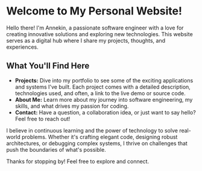 # Welcome to My Personal Website!

Hello there! I'm Annekin, a passionate software engineer with a love for creating innovative solutions and exploring new technologies. This website serves as a digital hub where I share my projects, thoughts, and experiences.

## What You'll Find Here

*   **Projects:** Dive into my portfolio to see some of the exciting applications and systems I've built. Each project comes with a detailed description, technologies used, and often, a link to the live demo or source code.
*   **About Me:** Learn more about my journey into software engineering, my skills, and what drives my passion for coding.
*   **Contact:** Have a question, a collaboration idea, or just want to say hello? Feel free to reach out!

I believe in continuous learning and the power of technology to solve real-world problems. Whether it's crafting elegant code, designing robust architectures, or debugging complex systems, I thrive on challenges that push the boundaries of what's possible.

Thanks for stopping by! Feel free to explore and connect.

<TestimonialCarousel />
